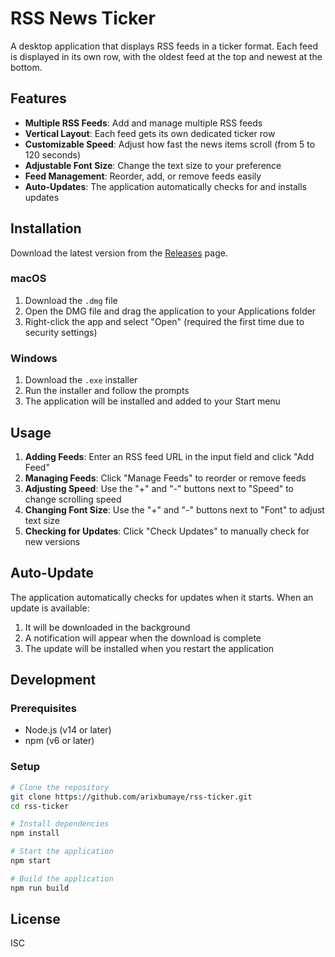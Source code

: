 # RSS News Ticker

A desktop application that displays RSS feeds in a ticker format. Each feed is displayed in its own row, with the oldest feed at the top and newest at the bottom.

## Features

- **Multiple RSS Feeds**: Add and manage multiple RSS feeds
- **Vertical Layout**: Each feed gets its own dedicated ticker row
- **Customizable Speed**: Adjust how fast the news items scroll (from 5 to 120 seconds)
- **Adjustable Font Size**: Change the text size to your preference
- **Feed Management**: Reorder, add, or remove feeds easily
- **Auto-Updates**: The application automatically checks for and installs updates

## Installation

Download the latest version from the [Releases](https://github.com/arixbumaye/rss-ticker/releases) page.

### macOS

1. Download the `.dmg` file
2. Open the DMG file and drag the application to your Applications folder
3. Right-click the app and select "Open" (required the first time due to security settings)

### Windows

1. Download the `.exe` installer
2. Run the installer and follow the prompts
3. The application will be installed and added to your Start menu

## Usage

1. **Adding Feeds**: Enter an RSS feed URL in the input field and click "Add Feed"
2. **Managing Feeds**: Click "Manage Feeds" to reorder or remove feeds
3. **Adjusting Speed**: Use the "+" and "-" buttons next to "Speed" to change scrolling speed
4. **Changing Font Size**: Use the "+" and "-" buttons next to "Font" to adjust text size
5. **Checking for Updates**: Click "Check Updates" to manually check for new versions

## Auto-Update

The application automatically checks for updates when it starts. When an update is available:

1. It will be downloaded in the background
2. A notification will appear when the download is complete
3. The update will be installed when you restart the application

## Development

### Prerequisites

- Node.js (v14 or later)
- npm (v6 or later)

### Setup

```bash
# Clone the repository
git clone https://github.com/arixbumaye/rss-ticker.git
cd rss-ticker

# Install dependencies
npm install

# Start the application
npm start

# Build the application
npm run build
```

## License

ISC 